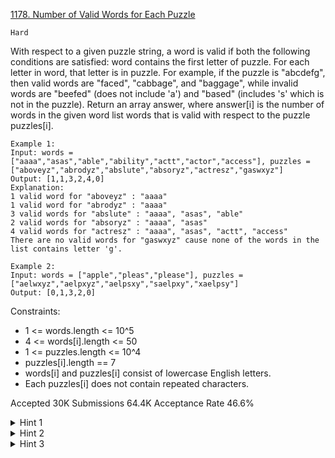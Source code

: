 [1178. Number of Valid Words for Each Puzzle](https://leetcode.com/problems/number-of-valid-words-for-each-puzzle/)

`Hard`

With respect to a given puzzle string, a word is valid if both the following conditions are satisfied:
word contains the first letter of puzzle.
For each letter in word, that letter is in puzzle.
For example, if the puzzle is "abcdefg", then valid words are "faced", "cabbage", and "baggage", while
invalid words are "beefed" (does not include 'a') and "based" (includes 's' which is not in the puzzle).
Return an array answer, where answer[i] is the number of words in the given word list words that is valid with respect to the puzzle puzzles[i].
 
```
Example 1:
Input: words = ["aaaa","asas","able","ability","actt","actor","access"], puzzles = ["aboveyz","abrodyz","abslute","absoryz","actresz","gaswxyz"]
Output: [1,1,3,2,4,0]
Explanation: 
1 valid word for "aboveyz" : "aaaa" 
1 valid word for "abrodyz" : "aaaa"
3 valid words for "abslute" : "aaaa", "asas", "able"
2 valid words for "absoryz" : "aaaa", "asas"
4 valid words for "actresz" : "aaaa", "asas", "actt", "access"
There are no valid words for "gaswxyz" cause none of the words in the list contains letter 'g'.

Example 2:
Input: words = ["apple","pleas","please"], puzzles = ["aelwxyz","aelpxyz","aelpsxy","saelpxy","xaelpsy"]
Output: [0,1,3,2,0]
``` 

Constraints:

- 1 <= words.length <= 10^5
- 4 <= words[i].length <= 50
- 1 <= puzzles.length <= 10^4
- puzzles[i].length == 7
- words[i] and puzzles[i] consist of lowercase English letters.
- Each puzzles[i] does not contain repeated characters.

Accepted
30K
Submissions
64.4K
Acceptance Rate
46.6%

<details>
<summary>Hint 1</summary>

Exploit the fact that the length of the puzzle is only 7.

</details>
<details>
<summary>Hint 2</summary>

Use bit-masks to represent the word and puzzle strings.

</details>
<details>
<summary>Hint 3</summary>

For each puzzle, count the number of words whose bit-mask is a sub-mask of the puzzle's bit-mask.

</details>